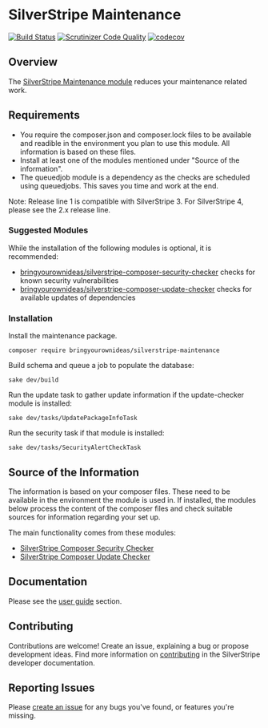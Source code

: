 # SilverStripe Maintenance

[![Build Status](https://api.travis-ci.org/bringyourownideas/silverstripe-maintenance.svg?branch=master)](https://travis-ci.org/bringyourownideas/silverstripe-maintenance)
[![Scrutinizer Code Quality](https://scrutinizer-ci.com/g/bringyourownideas/silverstripe-maintenance/badges/quality-score.png?b=master)](https://scrutinizer-ci.com/g/bringyourownideas/silverstripe-maintenance/?branch=master)
[![codecov](https://codecov.io/gh/bringyourownideas/silverstripe-maintenance/branch/master/graph/badge.svg)](https://codecov.io/gh/bringyourownideas/silverstripe-maintenance)

## Overview

The [SilverStripe Maintenance module](https://github.com/bringyourownideas/silverstripe-maintenance "Assists with the 
maintenance of your SilverStripe application") reduces your maintenance related work.

## Requirements

* You require the composer.json and composer.lock files to be available and readible in the environment you plan to use this module. All information is based on these files.
* Install at least one of the modules mentioned under "Source of the information".
* The queuedjob module is a dependency as the checks are scheduled using queuedjobs. This saves you time and work at the end.

Note: Release line 1 is compatible with SilverStripe 3. For SilverStripe 4, please see the 2.x release line.

### Suggested Modules

While the installation of the following modules is optional, it is recommended:
- [bringyourownideas/silverstripe-composer-security-checker](https://github.com/bringyourownideas/silverstripe-composer-security-checker) checks for known security vulnerabilities
- [bringyourownideas/silverstripe-composer-update-checker](https://github.com/bringyourownideas/silverstripe-composer-update-checker) checks for available updates of dependencies
     

### Installation 
 
Install the maintenance package.
```
composer require bringyourownideas/silverstripe-maintenance
```

Build schema and queue a job to populate the database:
```
sake dev/build
```
 
Run the update task to gather update information if the update-checker module is installed:
```
sake dev/tasks/UpdatePackageInfoTask
```
 
Run the security task if that module is installed:
```
sake dev/tasks/SecurityAlertCheckTask
```   

## Source of the Information

The information is based on your composer files. These need to be available in the environment the module is used in. 
If installed, the modules below process the content of the composer files and check suitable sources for information 
regarding your set up.

The main functionality comes from these modules:

* [SilverStripe Composer Security Checker](https://github.com/bringyourownideas/silverstripe-composer-security-checker "Check your SilverStripe application for security issues")
* [SilverStripe Composer Update Checker](https://github.com/bringyourownideas/silverstripe-composer-update-checker "Check your SilverStripe application for available updates of dependencies.")

## Documentation

Please see the [user guide](docs/en/userguide) section.

## Contributing

Contributions are welcome! Create an issue, explaining a bug or propose development ideas. Find more information on 
[contributing](https://docs.silverstripe.org/en/contributing/) in the SilverStripe developer documentation.

## Reporting Issues

Please [create an issue](https://github.com/bringyourownideas/silverstripe-maintenance/issues) for any bugs you've found, or features you're missing.
